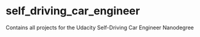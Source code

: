 # self_driving_car_engineer
Contains all projects for the Udacity Self-Driving Car Engineer Nanodegree
